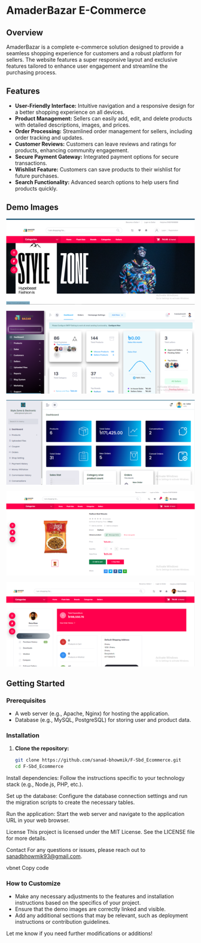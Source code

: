# AmaderBazar E-Commerce

## Overview

AmaderBazar is a complete e-commerce solution designed to provide a seamless shopping experience for customers and a robust platform for sellers. The website features a super responsive layout and exclusive features tailored to enhance user engagement and streamline the purchasing process.


## Features

- **User-Friendly Interface:** Intuitive navigation and a responsive design for a better shopping experience on all devices.
- **Product Management:** Sellers can easily add, edit, and delete products with detailed descriptions, images, and prices.
- **Order Processing:** Streamlined order management for sellers, including order tracking and updates.
- **Customer Reviews:** Customers can leave reviews and ratings for products, enhancing community engagement.
- **Secure Payment Gateway:** Integrated payment options for secure transactions.
- **Wishlist Feature:** Customers can save products to their wishlist for future purchases.
- **Search Functionality:** Advanced search options to help users find products quickly.

## Demo Images

![Home Page](https://github.com/sanad-bhowmik/AmaderBazar/blob/dd9dd15f9689fc77462ec141536e0f8bee7681f5/public/assets/img/1.png)

![Product Listing](https://github.com/sanad-bhowmik/AmaderBazar/blob/dd9dd15f9689fc77462ec141536e0f8bee7681f5/public/assets/img/2.png)

![Product Details](https://github.com/sanad-bhowmik/AmaderBazar/blob/dd9dd15f9689fc77462ec141536e0f8bee7681f5/public/assets/img/3.png)

![Shopping Cart](https://github.com/sanad-bhowmik/AmaderBazar/blob/c27a40b38b951bb1a24150108f762a4c520b370f/public/assets/img/4.png)

![Checkout Page](https://github.com/sanad-bhowmik/AmaderBazar/blob/c27a40b38b951bb1a24150108f762a4c520b370f/public/assets/img/5.png)

## Getting Started

### Prerequisites

- A web server (e.g., Apache, Nginx) for hosting the application.
- Database (e.g., MySQL, PostgreSQL) for storing user and product data.

### Installation

1. **Clone the repository:**
   ```bash
   git clone https://github.com/sanad-bhowmik/F-Sbd_Ecommerce.git
   cd F-Sbd_Ecommerce
Install dependencies: Follow the instructions specific to your technology stack (e.g., Node.js, PHP, etc.).

Set up the database: Configure the database connection settings and run the migration scripts to create the necessary tables.

Run the application: Start the web server and navigate to the application URL in your web browser.

License
This project is licensed under the MIT License. See the LICENSE file for more details.

Contact
For any questions or issues, please reach out to sanadbhowmik93@gmail.com.

vbnet
Copy code

### How to Customize
- Make any necessary adjustments to the features and installation instructions based on the specifics of your project.
- Ensure that the demo images are correctly linked and visible.
- Add any additional sections that may be relevant, such as deployment instructions or contribution guidelines.

Let me know if you need further modifications or additions!
